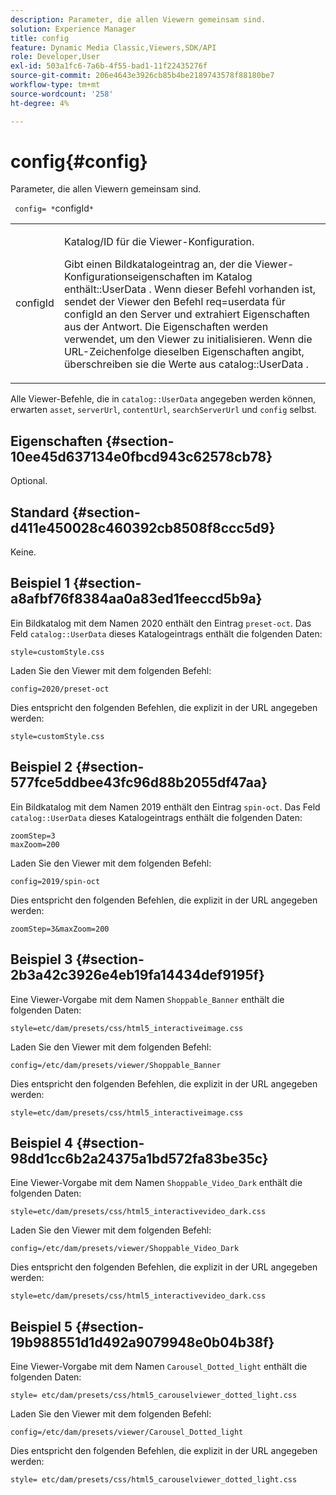 ```yaml
---
description: Parameter, die allen Viewern gemeinsam sind.
solution: Experience Manager
title: config
feature: Dynamic Media Classic,Viewers,SDK/API
role: Developer,User
exl-id: 503a1fc6-7a6b-4f55-bad1-11f22435276f
source-git-commit: 206e4643e3926cb85b4be2189743578f88180be7
workflow-type: tm+mt
source-wordcount: '258'
ht-degree: 4%

---
```


# config{#config}

Parameter, die allen Viewern gemeinsam sind.

` config= *`configId`*`

<table id="table_9B98C97485DD4DEB8A6ECBCE8DF6B886"> 
 <tbody> 
  <tr> 
   <td colname="col1"> <p> <span class="codeph"> <span class="varname"> configId  </span> </span> </p> </td> 
   <td colname="col2"> <p>Katalog/ID für die Viewer-Konfiguration. </p> <p> Gibt einen Bildkatalogeintrag an, der die Viewer-Konfigurationseigenschaften im Katalog <span class="codeph"> enthält::UserData </span>. Wenn dieser Befehl vorhanden ist, sendet der Viewer den Befehl <span class="codeph"> req=userdata </span> für <span class="codeph"> configId </span> an den Server und extrahiert Eigenschaften aus der Antwort. Die Eigenschaften werden verwendet, um den Viewer zu initialisieren. Wenn die URL-Zeichenfolge dieselben Eigenschaften angibt, überschreiben sie die Werte aus <span class="codeph"> catalog::UserData </span>. </p> </td> 
  </tr> 
 </tbody> 
</table>

Alle Viewer-Befehle, die in `catalog::UserData` angegeben werden können, erwarten `asset`, `serverUrl`, `contentUrl`, `searchServerUrl` und `config` selbst.

## Eigenschaften {#section-10ee45d637134e0fbcd943c62578cb78}

Optional.

## Standard {#section-d411e450028c460392cb8508f8ccc5d9}

Keine.

## Beispiel 1 {#section-a8afbf76f8384aa0a83ed1feeccd5b9a}

Ein Bildkatalog mit dem Namen 2020 enthält den Eintrag `preset-oct`. Das Feld `catalog::UserData` dieses Katalogeintrags enthält die folgenden Daten:

```
style=customStyle.css
```

Laden Sie den Viewer mit dem folgenden Befehl:

```
config=2020/preset-oct
```

Dies entspricht den folgenden Befehlen, die explizit in der URL angegeben werden:

```
style=customStyle.css
```

## Beispiel 2 {#section-577fce5ddbee43fc96d88b2055df47aa}

Ein Bildkatalog mit dem Namen 2019 enthält den Eintrag `spin-oct`. Das Feld `catalog::UserData` dieses Katalogeintrags enthält die folgenden Daten:

```
zoomStep=3 
maxZoom=200
```

Laden Sie den Viewer mit dem folgenden Befehl:

```
config=2019/spin-oct
```

Dies entspricht den folgenden Befehlen, die explizit in der URL angegeben werden:

```
zoomStep=3&maxZoom=200
```

## Beispiel 3 {#section-2b3a42c3926e4eb19fa14434def9195f}

Eine Viewer-Vorgabe mit dem Namen `Shoppable_Banner` enthält die folgenden Daten:

```
style=etc/dam/presets/css/html5_interactiveimage.css
```

Laden Sie den Viewer mit dem folgenden Befehl:

```
config=/etc/dam/presets/viewer/Shoppable_Banner
```

Dies entspricht den folgenden Befehlen, die explizit in der URL angegeben werden:

`style=etc/dam/presets/css/html5_interactiveimage.css`

## Beispiel 4 {#section-98dd1cc6b2a24375a1bd572fa83be35c}

Eine Viewer-Vorgabe mit dem Namen `Shoppable_Video_Dark` enthält die folgenden Daten:

```
style=etc/dam/presets/css/html5_interactivevideo_dark.css
```

Laden Sie den Viewer mit dem folgenden Befehl:

```
config=/etc/dam/presets/viewer/Shoppable_Video_Dark
```

Dies entspricht den folgenden Befehlen, die explizit in der URL angegeben werden:

```
style=etc/dam/presets/css/html5_interactivevideo_dark.css
```

## Beispiel 5 {#section-19b988551d1d492a9079948e0b04b38f}

Eine Viewer-Vorgabe mit dem Namen `Carousel_Dotted_light` enthält die folgenden Daten:

```
style= etc/dam/presets/css/html5_carouselviewer_dotted_light.css
```

Laden Sie den Viewer mit dem folgenden Befehl:

```
config=/etc/dam/presets/viewer/Carousel_Dotted_light
```

Dies entspricht den folgenden Befehlen, die explizit in der URL angegeben werden:

```
style= etc/dam/presets/css/html5_carouselviewer_dotted_light.css
```
